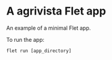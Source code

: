 # A agrivista Flet app

An example of a minimal Flet app.

To run the app:

```
flet run [app_directory]
```